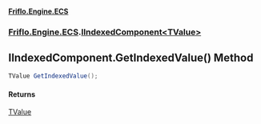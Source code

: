 #### [Friflo.Engine.ECS](index.md 'index')
### [Friflo.Engine.ECS](Friflo.Engine.ECS.md 'Friflo.Engine.ECS').[IIndexedComponent&lt;TValue&gt;](IIndexedComponent_TValue_.md 'Friflo.Engine.ECS.IIndexedComponent<TValue>')

## IIndexedComponent<TValue>.GetIndexedValue() Method

```csharp
TValue GetIndexedValue();
```

#### Returns
[TValue](IIndexedComponent_TValue_.md#Friflo.Engine.ECS.IIndexedComponent_TValue_.TValue 'Friflo.Engine.ECS.IIndexedComponent<TValue>.TValue')